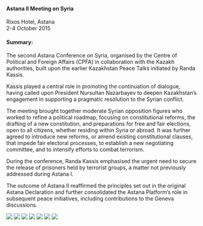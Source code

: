<h4>Astana II Meeting on Syria</h4>


Rixos Hotel, Astana 
<br>
2-4 October 2015

	
<h4>Summary:</h4>	


The second Astana Conference on Syria, organised by the Centre of Political and Foreign Affairs (CPFA) in collaboration with the Kazakh authorities, built upon the earlier Kazakhstan Peace Talks initiated by Randa Kassis.

Kassis played a central role in promoting the continuation of dialogue, having called upon President Nursultan Nazarbayev to deepen Kazakhstan’s engagement in supporting a pragmatic resolution to the Syrian conflict.

The meeting brought together moderate Syrian opposition figures who worked to refine a political roadmap, focusing on constitutional reforms, the drafting of a new constitution, and preparations for free and fair elections, open to all citizens, whether residing within Syria or abroad. It was further agreed to introduce new reforms, or amend existing constitutional clauses, that impede fair electoral processes, to establish a new negotiating committee, and to intensify efforts to combat terrorism.

During the conference, Randa Kassis emphasised the urgent need to secure the release of prisoners held by terrorist groups, a matter not previously addressed during Astana I.

The outcome of Astana II reaffirmed the principles set out in the original Astana Declaration and further consolidated the Astana Platform’s role in subsequent peace initiatives, including contributions to the Geneva discussions.

![](104.JPG)
![](105.JPG)
![](106.JPG)
![](107.JPG)
![](108.JPG)
![](109.JPG)
![](110.JPG)
